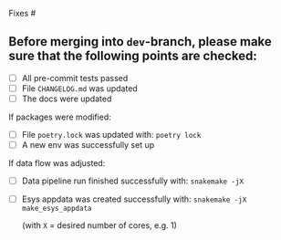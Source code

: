 Fixes #

## Before merging into `dev`-branch, please make sure that the following points are checked:

- [ ] All pre-commit tests passed
- [ ] File `CHANGELOG.md` was updated
- [ ] The docs were updated

If packages were modified:
- [ ] File `poetry.lock` was updated with: `poetry lock`
- [ ] A new env was successfully set up

If data flow was adjusted:
- [ ] Data pipeline run finished successfully with: `snakemake -jX`
- [ ] Esys appdata was created successfully with: `snakemake -jX make_esys_appdata`

  (with `X` =  desired number of cores, e.g. 1)
